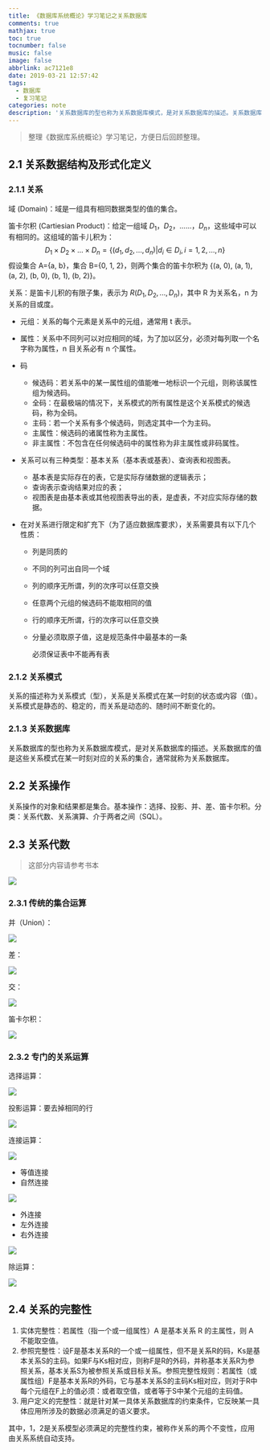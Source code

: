 ```yaml
---
title: 《数据库系统概论》学习笔记之关系数据库
comments: true
mathjax: true
toc: true
tocnumber: false
music: false
image: false
abbrlink: ac7121e8
date: 2019-03-21 12:57:42
tags:
  - 数据库
  - 复习笔记
categories: note
description: '关系数据库的型也称为关系数据库模式，是对关系数据库的描述。关系数据库的值是这些关系模式在某一时刻对应的关系的集合，通常就称为关系数据库。'
---
```


> 整理《数据库系统概论》学习笔记，方便日后回顾整理。



## 2.1 关系数据结构及形式化定义

### 2.1.1 关系

域 (Domain)：域是一组具有相同数据类型的值的集合。

笛卡尔积 (Cartiesian Product)：给定一组域 $D_1$，$D_2$，……，$D_n$，这些域中可以有相同的。这组域的笛卡儿积为：
$$
D_1\times D_2 \times ... \times D_n = \{ (d_1, d_2, ..., d_n) | d_i \in D_i, i=1, 2, ..., n\}
$$
假设集合 A={a, b}，集合 B={0, 1, 2}，则两个集合的笛卡尔积为 {(a, 0), (a, 1), (a, 2), (b, 0), (b, 1), (b, 2)}。

关系：是笛卡儿积的有限子集，表示为 $R(D_1, D_2, ..., D_n)$，其中 R 为关系名，n 为关系的目或度。

* 元组：关系的每个元素是关系中的元组，通常用 t 表示。

* 属性：关系中不同列可以对应相同的域，为了加以区分，必须对每列取一个名字称为属性，n 目关系必有 n 个属性。

* 码
  * 候选码：若关系中的某一属性组的值能唯一地标识一个元组，则称该属性组为候选码。
  * 全码：在最极端的情况下，关系模式的所有属性是这个关系模式的候选码，称为全码。
  * 主码：若一个关系有多个候选码，则选定其中一个为主码。
  * 主属性：候选码的诸属性称为主属性。
  * 非主属性：不包含在任何候选码中的属性称为非主属性或非码属性。

* 关系可以有三种类型：基本关系（基本表或基表）、查询表和视图表。
  * 基本表是实际存在的表，它是实际存储数据的逻辑表示；
  * 查询表示查询结果对应的表；
  * 视图表是由基本表或其他视图表导出的表，是虚表，不对应实际存储的数据。

* 在对关系进行限定和扩充下（为了适应数据库要求），关系需要具有以下几个性质：

  * 列是同质的

  * 不同的列可出自同一个域

  * 列的顺序无所谓，列的次序可以任意交换

  * 任意两个元组的候选码不能取相同的值

  * 行的顺序无所谓，行的次序可以任意交换

  * 分量必须取原子值，这是规范条件中最基本的一条

    必须保证表中不能再有表

### 2.1.2 关系模式

关系的描述称为关系模式（型），关系是关系模式在某一时刻的状态或内容（值）。关系模式是静态的、稳定的，而关系是动态的、随时间不断变化的。

### 2.1.3 关系数据库

关系数据库的型也称为关系数据库模式，是对关系数据库的描述。关系数据库的值是这些关系模式在某一时刻对应的关系的集合，通常就称为关系数据库。



## 2.2 关系操作

关系操作的对象和结果都是集合。基本操作：选择、投影、并、差、笛卡尔积。分类：关系代数、关系演算、介于两者之间（SQL）。



## 2.3 关系代数

> 这部分内容请参考书本

![](https://qn.hushhw.cn/images/Snipaste_2019-03-21_13-53-06.png)

### 2.3.1 传统的集合运算

并（Union）：

![](https://qn.hushhw.cn/images/Snipaste_2019-03-21_14-02-31.png)

差：

![](https://qn.hushhw.cn/images/Snipaste_2019-03-21_14-03-25.png)

交：

![](https://qn.hushhw.cn/images/Snipaste_2019-03-21_14-04-13.png)

笛卡尔积：

![](https://qn.hushhw.cn/images/Snipaste_2019-03-21_14-04-50.png)

### 2.3.2 专门的关系运算

选择运算：

![](https://qn.hushhw.cn/images/Snipaste_2019-03-21_14-11-38.png)

投影运算：要去掉相同的行

![](https://qn.hushhw.cn/images/Snipaste_2019-03-21_14-12-42.png)

连接运算：

![](https://qn.hushhw.cn/images/Snipaste_2019-03-21_14-13-25.png)

* 等值连接
* 自然连接

![](https://qn.hushhw.cn/images/Snipaste_2019-03-21_14-16-11.png)

* 外连接
* 左外连接
* 右外连接

![](https://qn.hushhw.cn/images/Snipaste_2019-03-21_14-18-22.png)

除运算：

![](https://qn.hushhw.cn/images/Snipaste_2019-03-21_14-23-36.png)

## 2.4 关系的完整性

1. 实体完整性：若属性（指一个或一组属性）A 是基本关系 R 的主属性，则 A 不能取空值。
2. 参照完整性：设F是基本关系R的一个或一组属性，但不是关系R的码，Ks是基本关系S的主码。如果F与Ks相对应，则称F是R的外码，并称基本关系R为参照关系，基本关系S为被参照关系或目标关系。参照完整性规则：若属性（或属性组）F是基本关系R的外码，它与基本关系S的主码Ks相对应，则对于R中每个元组在F上的值必须：或者取空值，或者等于S中某个元组的主码值。
3. 用户定义的完整性：就是针对某一具体关系数据库的约束条件，它反映某一具体应用所涉及的数据必须满足的语义要求。

其中，1，2是关系模型必须满足的完整性约束，被称作关系的两个不变性，应用由关系系统自动支持。


